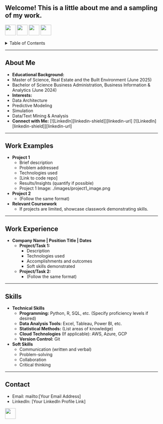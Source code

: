 <a name="readme-top"></a>

## Welcome! This is a little about me and a sampling of my work.

[<img src="https://user-images.githubusercontent.com/91146906/162140860-bfb69654-5603-49bd-a7a1-a836ab1c772c.svg" height="35"/>](#about-me)
[<img src="https://user-images.githubusercontent.com/91146906/152290724-72946642-3e58-4ba3-b5b8-b687628526b1.svg" height="35"/>](#work-examples)
[<img src="https://user-images.githubusercontent.com/91146906/162140921-207cd392-cfe5-40e6-a84e-0a16e19e405a.svg" height="35"/>](#work-experience)
[<img src="https://user-images.githubusercontent.com/91146906/162140965-cf707805-9abd-43f7-8314-4f96794c44dc.svg" height="35"/>](#skills)

<details>
<summary>Table of Contents</summary>
<ol>
<li><a href="#about-me">About Me</a></li>
<li><a href="#work-examples">Work Examples</a></li>
<li><a href="#work-experience">Work Experience</a></li>
<li><a href="#skills">Skills</a></li>
<li><a href="#contact">Contact</a></li>
</ol>
</details>

<a name="about-me"></a>
<hr>

## About Me

* **Educational Background:**
* Master of Science, Real Estate and the Built Environment (June 2025)
* Bachelor of Science Business Administration, Business Information & Analytics (June 2024)
* **Interests:**
* Data Architecture
* Predictive Modeling
* Simulation
* Data/Text Mining & Analysis
* **Connect with Me:** [![LinkedIn][linkedin-shield]][linkedin-url] [![LinkedIn][linkedin-shield]][linkedin-url]

<a name="work-examples"></a>
<hr>

## Work Examples

* **Project 1**
    * Brief description 
    * Problem addressed
    * Technologies used
    * [Link to code repo] 
    * Results/Insights (quantify if possible)
    * Project 1 Image: ./images/project1_image.png  
* **Project 2** 
    * (Follow the same format)
* **Relevant Coursework**
    * If projects are limited, showcase classwork demonstrating skills. 

<a name="work-experience"></a>
<hr>

## Work Experience

* **Company Name | Position Title | Dates**
    * **Project/Task 1:** 
        * Description
        * Technologies used
        * Accomplishments and outcomes
        * Soft skills demonstrated
   * **Project/Task 2:**
       * (Follow the same format)

<a name="skills"></a>
<hr>

## Skills

* **Technical Skills**
    * **Programming:** Python, R, SQL, etc. (Specify proficiency levels if desired)
    * **Data Analysis Tools:** Excel, Tableau, Power BI, etc.
    * **Statistical Methods:** (List areas of knowledge)
    * **Cloud Technologies** (If applicable): AWS, Azure, GCP
    * **Version Control:** Git
* **Soft Skills**
    * Communication (written and verbal)
    * Problem-solving
    * Collaboration
    * Critical thinking

<a name="contact"></a> 
<hr> 

## Contact

* Email: mailto:[Your Email Address]
* LinkedIn: [Your LinkedIn Profile Link] 

[<img src="https://user-images.githubusercontent.com/91146906/152072378-b0168a2d-e85c-47c6-a272-fcfb3f6a44ae.svg" height="35"/>](#readme-top) 
